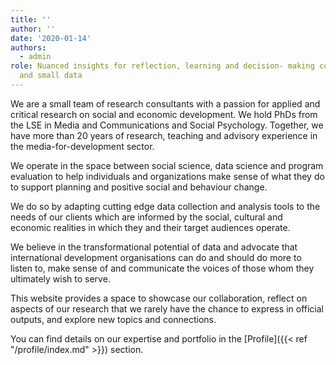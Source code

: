 ```yaml
---
title: ''
author: ''
date: '2020-01-14'
authors:
  - admin
role: Nuanced insights for reflection, learning and decision- making combining big
  and small data
---
```


We are a small team of research consultants with a passion for applied and critical research on social and economic development. We hold PhDs from the LSE in Media and Communications and Social Psychology. Together, we have more than 20 years of research, teaching and advisory experience in the media-for-development sector. 

We operate in the space between social science, data science and program evaluation to help individuals and organizations make sense of what they do to support planning and positive social and behaviour change. 

We do so by adapting cutting edge data collection and analysis tools to the needs of our clients which are informed by the social, cultural and economic realities in which they and their target audiences operate. 

We believe in the transformational potential of data and advocate that international development organisations can do and should do more to listen to, make sense of and communicate the voices of those whom they ultimately wish to serve. 

This website provides a space to showcase our collaboration, reflect on aspects of our research that we rarely have the chance to express in official outputs, and explore new topics and connections.

You can find details on our expertise and portfolio in the [Profile]({{< ref "/profile/index.md" >}}) section.
